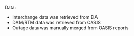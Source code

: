 Data:
- Interchange data was retrieved from EIA
- DAM/RTM data was retrieved from OASIS
- Outage data was manually merged from OASIS reports
